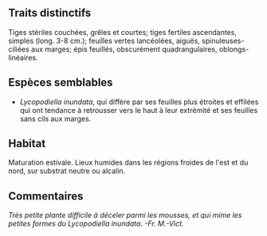
<!--
1-https://www.inaturalist.org/observations/16152279
1-https://www.inaturalist.org/observations/33941318
2-https://www.inaturalist.org/observations/135310150
1-https://www.inaturalist.org/observations/96829064
1-https://www.inaturalist.org/observations/120337906
1-https://www.inaturalist.org/observations/125095686
1-https://www.inaturalist.org/observations/136062150
1-https://www.inaturalist.org/observations/173150703
-->

## Traits distinctifs

Tiges stériles couchées, grêles et courtes; tiges fertiles ascendantes, simples (long. 3-8 cm.); feuilles vertes lancéolées, aiguës, spinuleuses-ciliées aux marges; épis feuillés, obscurément quadrangulaires, oblongs-linéaires.

## Espèces semblables

- _Lycopodiella inundata_, qui diffère par ses feuilles plus étroites et effilées qui ont tendance à retrousser vers le haut à leur extrémité et ses feuilles sans cils aux marges.

## Habitat

Maturation estivale. Lieux humides dans les régions froides de l'est et du nord, sur substrat neutre ou alcalin.

## Commentaires

_Très petite plante difficile à déceler parmi les mousses, et qui mime les petites formes du Lycopodiella inundata_. _-Fr. M.-Vict._


